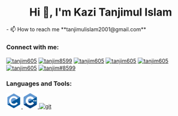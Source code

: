 <h1 align="center">Hi 👋, I'm Kazi Tanjimul Islam</h1>
- 📫 How to reach me **tanjimulislam2001@gmail.com**

<h3 align="left">Connect with me:</h3>
<p align="left">
<a href="https://twitter.com/tanjim605" target="blank"><img align="center" src="https://raw.githubusercontent.com/rahuldkjain/github-profile-readme-generator/master/src/images/icons/Social/twitter.svg" alt="tanjim605" height="30" width="40" /></a>
<a href="https://fb.com/tanjim8599" target="blank"><img align="center" src="https://raw.githubusercontent.com/rahuldkjain/github-profile-readme-generator/master/src/images/icons/Social/facebook.svg" alt="tanjim8599" height="30" width="40" /></a>
<a href="https://www.codechef.com/users/tanjim605" target="blank"><img align="center" src="https://cdn.jsdelivr.net/npm/simple-icons@3.1.0/icons/codechef.svg" alt="tanjim605" height="30" width="40" /></a>
<a href="https://www.hackerrank.com/tanjim605" target="blank"><img align="center" src="https://raw.githubusercontent.com/rahuldkjain/github-profile-readme-generator/master/src/images/icons/Social/hackerrank.svg" alt="tanjim605" height="30" width="40" /></a>
<a href="https://codeforces.com/profile/tanjim605" target="blank"><img align="center" src="https://raw.githubusercontent.com/rahuldkjain/github-profile-readme-generator/master/src/images/icons/Social/codeforces.svg" alt="tanjim605" height="30" width="40" /></a>
<a href="https://www.leetcode.com/tanjim605" target="blank"><img align="center" src="https://raw.githubusercontent.com/rahuldkjain/github-profile-readme-generator/master/src/images/icons/Social/leet-code.svg" alt="tanjim605" height="30" width="40" /></a>
<a href="https://discord.gg/tanjim#8599" target="blank"><img align="center" src="https://raw.githubusercontent.com/rahuldkjain/github-profile-readme-generator/master/src/images/icons/Social/discord.svg" alt="tanjim#8599" height="30" width="40" /></a>
</p>

<h3 align="left">Languages and Tools:</h3>
<p align="left"> <a href="https://www.cprogramming.com/" target="_blank" rel="noreferrer"> <img src="https://raw.githubusercontent.com/devicons/devicon/master/icons/c/c-original.svg" alt="c" width="40" height="40"/> </a> <a href="https://www.w3schools.com/cpp/" target="_blank" rel="noreferrer"> <img src="https://raw.githubusercontent.com/devicons/devicon/master/icons/cplusplus/cplusplus-original.svg" alt="cplusplus" width="40" height="40"/> </a> <a href="https://git-scm.com/" target="_blank" rel="noreferrer"> <img src="https://www.vectorlogo.zone/logos/git-scm/git-scm-icon.svg" alt="git" width="40" height="40"/> </a> </p>
